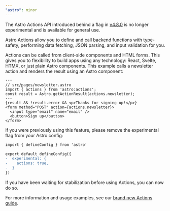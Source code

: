 ```yaml
---
"astro": minor
---
```


The Astro Actions API introduced behind a flag in [v4.8.0](https://github.com/withastro/astro/blob/main/packages/astro/CHANGELOG.md#480) is no longer experimental and is available for general use.

Astro Actions allow you to define and call backend functions with type-safety, performing data fetching, JSON parsing, and input validation for you.

Actions can be called from client-side components and HTML forms. This gives you to flexibility to build apps using any technology: React, Svelte, HTMX, or just plain Astro components. This example calls a newsletter action and renders the result using an Astro component:

```astro
---
// src/pages/newsletter.astro
import { actions } from 'astro:actions';
const result = Astro.getActionResult(actions.newsletter);
---
{result && !result.error && <p>Thanks for signing up!</p>}
<form method="POST" action={actions.newsletter}>
  <input type="email" name="email" />
  <button>Sign up</button>
</form>
```

If you were previously using this feature, please remove the experimental flag from your Astro config:

```diff
import { defineConfig } from 'astro'

export default defineConfig({
-  experimental: {
-    actions: true,
-  }
})
```

If you have been waiting for stabilization before using Actions, you can now do so.

For more information and usage examples, see our [brand new Actions guide](https://docs.astro.build/en/guides/actions).
